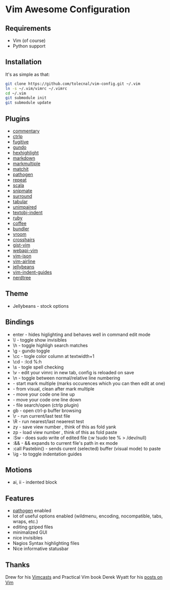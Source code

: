 # Vim Awesome Configuration

## Requirements
* Vim (of course)
* Python support

## Installation
It's as simple as that:

```bash
git clone https://github.com/tolecnal/vim-config.git ~/.vim
ln -s ~/.vim/vimrc ~/.vimrc
cd ~/.vim
git submodule init
git submodule update
```

## Plugins
* [commentary](https://github.com/tpope/vim-commentary)
* [ctrlp](https://github.com/kien/ctrlp.vim)
* [fugitive](https://github.com/tpope/vim-fugitive)
* [gundo](https://github.com/sjl/gundo.vim)
* [hexhighlight](http://www.vim.org/scripts/script.php?script_id=2937)
* [markdown](https://github.com/tpope/vim-markdown)
* [markmultiple](https://github.com/adinapoli/vim-markmultiple)
* [matchit](http://www.vim.org/scripts/script.php?script_id=39)
* [pathogen](https://github.com/tpope/vim-pathogen)
* [repeat](https://github.com/tpope/vim-repeat)
* [scala](https://github.com/derekwyatt/vim-scala)
* [snipmate](https://github.com/garbas/vim-snipmate)
* [surround](https://github.com/tpope/vim-surround)
* [tabular](https://github.com/godlygeek/tabular)
* [unimpaired](https://github.com/tpope/vim-unimpaired)
* [textobj-indent](https://github.com/kana/vim-textobj-indent)
* [ruby](https://github.com/vim-ruby/vim-ruby)
* [coffee](https://github.com/kchmck/vim-coffee-script)
* [bundler](https://github.com/tpope/vim-bundler)
* [vroom](https://github.com/skalnik/vim-vroom)
* [crosshairs](https://github.com/chreekat/vim-paren-crosshairs.git)
* [gist-vim](https://github.com/mattn/gist-vim)
* [webapi-vim](https://github.com/mattn/webapi-vim)
* [vim-json](https://github.com/elzr/vim-json)
* [vim-airline](https://github.com/bling/vim-airline)
* [jellybeans](https://github.com/nanotech/jellybeans.vim)
* [vim-indent-guides](https://github.com/nathanaelkane/vim-indent-guides)
* [nerdtree](https://github.com/scrooloose/nerdtree)

## Theme
* Jellybeans - stock options

## Bindings
* enter - hides higlighting and behaves well in command edit mode
* \l - toggle show invisibles
* \h - toggle highligh search matches
* \g - gundo toggle
* \cc - togle color column at textwidth+1
* \cd - :lcd %:h
* \s - togle spell checking
* \v - edit your vimrc in new tab, config is reloaded on save
* \n - toggle between normal/relative line numbering
* <C-n> - start mark multiple (marks occurences which you can then edit at
  one)
* <C-m> - from visual, clean after mark multiple
* <C-k> - move your code one line up
* <C-j> - move your code one line down
* <C-p> - file search/open (ctrlp plugin)
* gb - open ctrl-p buffer browsing
* \r - run current/last test file
* \R - run nearest/last neaerest test
* <nr>zy - save view number <nr>, think of this as fold yank
* <nr>zp - load view number <nr>, think of this as fold paste
* :Sw - does sudo write of edited file (:w !sudo tee % > /dev/null)
* :&& - && expands to current file's path in ex mode
* :call Pastebin() - sends curent (selected) buffer (visual mode) to paste
* \ig - to toggle indentation guides

## Motions
* ai, ii - indented block

## Features
* [pathogen](https://github.com/tpope/vim-pathogen) enabled
* lot of useful options enabled (wildmenu, encoding, nocompatible, tabs, wraps, etc.)
* editing gziped files
* minimalized GUI
* nice invisibles
* Nagios Syntax highlighting files
* Nice informative statusbar

## Thanks
Drew for his [Vimcasts](http://vimcasts.org/) and Practical Vim book
Derek Wyatt for his [posts on Vim](http://www.derekwyatt.org/vim/)

